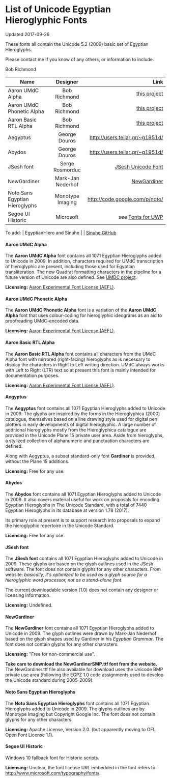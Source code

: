 # List of Unicode Egyptian Hieroglyphic Fonts
Updated 2017-09-26

These fonts all contain the Unicode 5.2 (2009) basic set of Egyptian Hieroglyphs.

Please contact me if you know of any others, or information to include.

Bob Richmond

| Name        | Designer           | Link |
| ------------- |:-------------:| -----:|
| Aaron UMdC Alpha | Bob Richmond |  [this project](https://github.com/HieroglyphsEverywhere/Fonts/tree/master/Experimental)
| Aaron UMdC Phonetic Alpha | Bob Richmond |  [this project](https://github.com/HieroglyphsEverywhere/Fonts/tree/master/Experimental)
| Aaron Basic RTL Alpha | Bob Richmond |  [this project](https://github.com/HieroglyphsEverywhere/Fonts/tree/master/Experimental)
| Aegyptus | George Douros | http://users.teilar.gr/~g1951d/
| Abydos | George Douros | http://users.teilar.gr/~g1951d/
| JSesh font | Serge Rosmorduc | [JSesh Unicode Font](http://jsesh.qenherkhopeshef.org/fr/varia/unicodehieroglyphicfont)
| NewGardiner | Mark-Jan Nederhof | [NewGardiner](https://mjn.host.cs.st-andrews.ac.uk/egyptian/fonts/newgardiner.html)
| Noto Sans Egyptian Hieroglyphs | Monotype Imaging | http://code.google.com/p/noto/ |
| Segoe UI Historic | Microsoft | see [Fonts for UWP](https://docs.microsoft.com/en-us/windows/uwp/style/fonts)

To add: 
| EgyptianHiero and Sinuhe | | [Sinuhe GitHub](https://github.com/somiyagawa/SINUHE-the-Hierotyper)

#### Aaron UMdC Alpha

The **Aaron UMdC Alpha** font contains all 1071 Egyptian Hieroglyphs added to Unicode in 2009. In addition, characters required
for UMdC transcription of hieroglyphic are present,  including those used for Egyptian transliteration.
The new Quadrat formatting characters in the pipeline for a future version of
Unicode are also defined. See [UMDC project](https://github.com/HieroglyphsEverywhere/UMdC).

**Licensing:** [Aaron Experimental Font License (AEFL)](https://github.com/HieroglyphsEverywhere/Fonts/blob/master/Experimental/LICENSE.md).

#### Aaron UMdC Phonetic Alpha

The **Aaron UMdC Phonetic Alpha** font is a variation of the **Aaron UMdC Alpha** font that uses colour-coding
for hieroglyphic ideograms as an aid to proofreading UMdC-encoded data.

**Licensing:** [Aaron Experimental Font License (AEFL)](https://github.com/HieroglyphsEverywhere/Fonts/blob/master/Experimental/LICENSE.md).

#### Aaron Basic RTL Alpha

The **Aaron Basic RTL Alpha** font contains all characters from the UMdC Alpha font with
mirrored (right-facing) hieroglyphs as is necessary to display the characters in Right to Left writing 
direction. UMdC always works with Left to Right (LTR) text so at present this font is mainly intended for documentation purposes.

**Licensing:** [Aaron Experimental Font License (AEFL)](https://github.com/HieroglyphsEverywhere/Fonts/blob/master/Experimental/LICENSE.md).


#### Aegyptus

The **Aegyptus** font contains all 1071 Egyptian Hieroglyphs added to Unicode in 2009. 
The glyphs are inspired by the forms in the Hieroglyphica (2000) catalogue, themselves 
based on a line drawing style used for digital pen plotters in early developments
of digital hieroglyphic. A large number of additional hieroglyphs mostly from the Hieroglyphica catalogue are
provided in the Unicode Plane 15 private user area. Aside from hieroglyphs, a stylized collection of alphanumeric and punctuation characters are defined.

Along with Aegyptus, a subset standard-only font **Gardiner** is provided, without the Plane 15 additions.


**Licensing:** Free for any use.


#### Abydos

The **Abydos** font contains all 1071 Egyptian Hieroglyphs added to Unicode in 2009.
It also covers material useful for work on proposals for encoding Egyptian Hieroglyphs in The Unicode Standard, with a total of
 7440 Egyptian Hieroglyphs in its database at version 1.78 (2017).

Its primary role at present is to support research into proposals to expand 
the hieroglyphic repertoire in the Unicode Standard.
 
**Licensing:** Free for any use.

#### JSesh font

The **JSesh font** contains all 1071 Egyptian Hieroglyphs added to Unicode in 2009. These glyphs are
based on the glyph outlines used in the JSesh software. The font
does not contain glyphs for any other characters. From website:
 *basically, it's optimized to be used as a glyph source for a hieroglyphic word processor, not as a stand-alone font*.

The current downloadable version (1.0) does not contain any designer or licensing  information.

**Licensing:** Undefined.

#### NewGardiner

The **NewGardiner** font contains all 1071 Egyptian Hieroglyphs added to Unicode in 2009. 
The glyph outlines were drawn by Mark-Jan Nederhof based on the glyph shapes used by Gardiner in his *Egyptian Grammar*.
The font does not contain glyphs for any other characters. 

**Licensing:** "Free for non-commercial use".

**Take care to download the NewGardinerSMP.ttf font from the website.** The NewGardiner.ttf file also available for download
uses the Unicode BMP private use area (following the EGPZ 1.0 code assignments used to develop the Unicode standard during 2005-2009).



#### Noto Sans Egyptian Hieroglyphs

The **Noto Sans Egyptian Hieroglyphs** font contains all 1071 Egyptian Hieroglyphs added to Unicode in 2009. 
The glyphs outlines are by Monotype Imaging but Copyright Google Inc. The font does not contain glyphs for any other characters.

**Licensing:** Apache License, Version 2.0. (but apparently moving to OFL Open Font License 1.1).



#### Segoe UI Historic

Windows 10 fallback font for Historic scripts. 

**Licensing:**  Unclear, the font license URL embedded in the font refers to http://www.microsoft.com/typography/fonts/.


